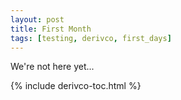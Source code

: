 ```yaml
---
layout: post
title: First Month
tags: [testing, derivco, first_days]
---
```


We're not here yet...

{% include derivco-toc.html %}